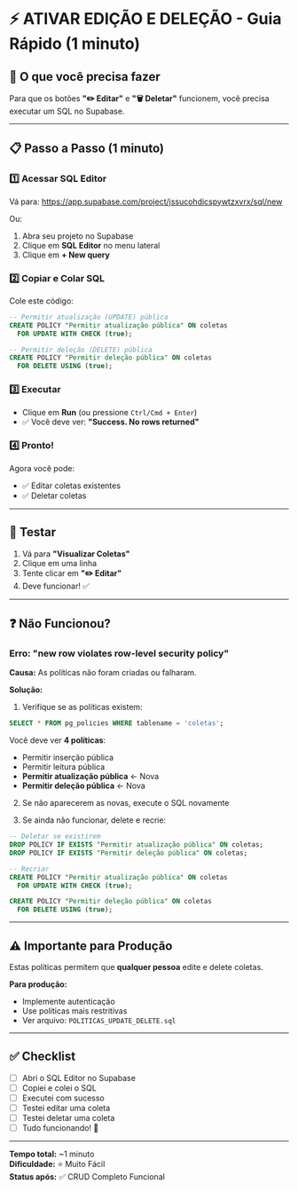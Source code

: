 # ⚡ ATIVAR EDIÇÃO E DELEÇÃO - Guia Rápido (1 minuto)

## 🎯 O que você precisa fazer

Para que os botões **"✏️ Editar"** e **"🗑️ Deletar"** funcionem, você precisa executar um SQL no Supabase.

---

## 📋 Passo a Passo (1 minuto)

### 1️⃣ Acessar SQL Editor

Vá para: https://app.supabase.com/project/jssucohdicspywtzxvrx/sql/new

Ou:
1. Abra seu projeto no Supabase
2. Clique em **SQL Editor** no menu lateral
3. Clique em **+ New query**

### 2️⃣ Copiar e Colar SQL

Cole este código:

```sql
-- Permitir atualização (UPDATE) pública
CREATE POLICY "Permitir atualização pública" ON coletas
  FOR UPDATE WITH CHECK (true);

-- Permitir deleção (DELETE) pública
CREATE POLICY "Permitir deleção pública" ON coletas
  FOR DELETE USING (true);
```

### 3️⃣ Executar

- Clique em **Run** (ou pressione `Ctrl/Cmd + Enter`)
- ✅ Você deve ver: **"Success. No rows returned"**

### 4️⃣ Pronto!

Agora você pode:
- ✅ Editar coletas existentes
- ✅ Deletar coletas

---

## 🧪 Testar

1. Vá para **"Visualizar Coletas"**
2. Clique em uma linha
3. Tente clicar em **"✏️ Editar"**
4. Deve funcionar! ✅

---

## ❓ Não Funcionou?

### Erro: "new row violates row-level security policy"

**Causa:** As políticas não foram criadas ou falharam.

**Solução:**

1. Verifique se as políticas existem:

```sql
SELECT * FROM pg_policies WHERE tablename = 'coletas';
```

Você deve ver **4 políticas**:
- Permitir inserção pública
- Permitir leitura pública
- **Permitir atualização pública** ← Nova
- **Permitir deleção pública** ← Nova

2. Se não aparecerem as novas, execute o SQL novamente

3. Se ainda não funcionar, delete e recrie:

```sql
-- Deletar se existirem
DROP POLICY IF EXISTS "Permitir atualização pública" ON coletas;
DROP POLICY IF EXISTS "Permitir deleção pública" ON coletas;

-- Recriar
CREATE POLICY "Permitir atualização pública" ON coletas
  FOR UPDATE WITH CHECK (true);

CREATE POLICY "Permitir deleção pública" ON coletas
  FOR DELETE USING (true);
```

---

## ⚠️ Importante para Produção

Estas políticas permitem que **qualquer pessoa** edite e delete coletas.

**Para produção:**
- Implemente autenticação
- Use políticas mais restritivas
- Ver arquivo: `POLITICAS_UPDATE_DELETE.sql`

---

## ✅ Checklist

- [ ] Abri o SQL Editor no Supabase
- [ ] Copiei e colei o SQL
- [ ] Executei com sucesso
- [ ] Testei editar uma coleta
- [ ] Testei deletar uma coleta
- [ ] Tudo funcionando! 🎉

---

**Tempo total:** ~1 minuto  
**Dificuldade:** ⭐ Muito Fácil  
**Status após:** ✅ CRUD Completo Funcional

